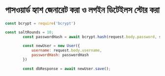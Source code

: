 # পাসওয়ার্ড হ্যাশ জেনারেট করা ও লগইন ডিটেইলস স্টোর করা



```javascript
const bcrypt = require('bcrypt')

const saltRounds = 10;
        const passwordHash = await bcrypt.hash(request.body.password, saltRounds)
    
        const newUser = new User({
            username: request.body.username,
            passwordHash: passwordHash
        })
    
        const dbResponse = await newUser.save();
```

